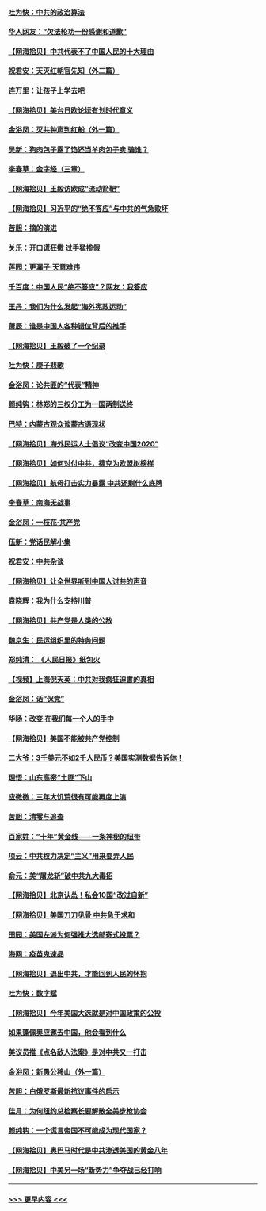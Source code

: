 #### [吐为快：中共的政治算法](../pages/nsc993/n12390506.md?t=09100302) 
#### [华人网友：“欠法轮功一份感谢和道歉”](../pages/nsc993/n12390098.md?t=09100302) 
#### [【网海拾贝】中共代表不了中国人民的十大理由](../pages/nsc993/n12388155.md?t=09100302) 
#### [祝君安：天灭红朝官先知（外二篇）](../pages/nsc993/n12387957.md?t=09100302) 
#### [连万里：让孩子上学去吧](../pages/nsc993/n12385309.md?t=09100302) 
#### [【网海拾贝】美台日欧论坛有划时代意义](../pages/nsc993/n12385232.md?t=09100302) 
#### [金浴凤：灭共钟声到红船（外一篇）](../pages/nsc993/n12385154.md?t=09100302) 
#### [吴新：狗肉包子露了馅还当羊肉包子卖 骗谁？](../pages/nsc993/n12385133.md?t=09100302) 
#### [李春草：金字经（三章）](../pages/nsc993/n12383691.md?t=09100302) 
#### [【网海拾贝】王毅访欧成“流动箭靶”](../pages/nsc993/n12383338.md?t=09100302) 
#### [【网海拾贝】习近平的“绝不答应”与中共的气急败坏](../pages/nsc993/n12382819.md?t=09100302) 
#### [苦胆：摘的演进](../pages/nsc993/n12382619.md?t=09100302) 
#### [关乐：开口谎狂撒 过手猛掺假](../pages/nsc993/n12382604.md?t=09100302) 
#### [莲园：更漏子‧天意难违](../pages/nsc993/n12382598.md?t=09100302) 
#### [千百度：中国人民“绝不答应”？网友：我答应](../pages/nsc993/n12382024.md?t=09100302) 
#### [王丹：我们为什么发起“海外宪政运动”](../pages/nsc993/n12380286.md?t=09100302) 
#### [萧辰：谁是中国人各种错位背后的推手](../pages/nsc993/n12379800.md?t=09100302) 
#### [【网海拾贝】王毅破了一个纪录](../pages/nsc993/n12379251.md?t=09100302) 
#### [吐为快：庚子悲歌](../pages/nsc993/n12378821.md?t=09100302) 
#### [金浴凤：论共匪的“代表”精神](../pages/nsc993/n12377546.md?t=09100302) 
#### [颜纯钩：林郑的三权分工为一国两制送终](../pages/nsc993/n12377306.md?t=09100302) 
#### [巴特：内蒙古观众谈蒙古语现状](../pages/nsc993/n12376923.md?t=09100302) 
#### [【网海拾贝】海外民运人士倡议“改变中国2020”](../pages/nsc993/n12376682.md?t=09100302) 
#### [【网海拾贝】如何对付中共，捷克为欧盟树榜样](../pages/nsc993/n12374209.md?t=09100302) 
#### [【网海拾贝】航母打击实力暴露 中共还剩什么底牌](../pages/nsc993/n12371825.md?t=09100302) 
#### [李春草：南海无战事](../pages/nsc993/n12371159.md?t=09100302) 
#### [金浴凤：一枝花·共产党](../pages/nsc993/n12368757.md?t=09100302) 
#### [伍新：党话民解小集](../pages/nsc993/n12366907.md?t=09100302) 
#### [祝君安：中共杂谈](../pages/nsc993/n12366076.md?t=09100302) 
#### [【网海拾贝】让全世界听到中国人讨共的声音](../pages/nsc993/n12365569.md?t=09100302) 
#### [袁晓辉：我为什么支持川普](../pages/nsc993/n12362670.md?t=09100302) 
#### [【网海拾贝】共产党是人类的公敌](../pages/nsc993/n12363182.md?t=09100302) 
#### [魏京生：民运组织里的特务问题](../pages/nsc993/n12363010.md?t=09100302) 
#### [郑纯清： 《人民日报》纸包火](../pages/nsc993/n12362706.md?t=09100302) 
#### [【视频】上海倪天英：中共对我疯狂迫害的真相](../pages/nsc993/n12356341.md?t=09100302) 
#### [金浴凤：话“保党”](../pages/nsc993/n12361867.md?t=09100302) 
#### [华旸：改变 在我们每一个人的手中](../pages/nsc993/n12361774.md?t=09100302) 
#### [【网海拾贝】美国不能被共产党控制](../pages/nsc993/n12360271.md?t=09100302) 
#### [二大爷：3千美元不如2千人民币？美国实测数据告诉你！](../pages/nsc993/n12358563.md?t=09100302) 
#### [理悟：山东高密“土匪”下山](../pages/nsc993/n12358535.md?t=09100302) 
#### [应微微：三年大饥荒很有可能再度上演](../pages/nsc993/n12358523.md?t=09100302) 
#### [苦胆：清零与追查](../pages/nsc993/n12358501.md?t=09100302) 
#### [百家姓：“十年”黄金线——一条神秘的纽带](../pages/nsc993/n12358319.md?t=09100302) 
#### [项云：中共权力决定“主义”用来耍弄人民](../pages/nsc993/n12358172.md?t=09100302) 
#### [俞元：美“屠龙斩”破中共九大毒招](../pages/nsc993/n12357822.md?t=09100302) 
#### [【网海拾贝】北京认怂！私会10国“改过自新”](../pages/nsc993/n12357784.md?t=09100302) 
#### [【网海拾贝】美国刀刀见骨 中共急于求和](../pages/nsc993/n12355511.md?t=09100302) 
#### [田园：美国左派为何强推大选邮寄式投票？](../pages/nsc993/n12352963.md?t=09100302) 
#### [海网：疫苗鬼速品](../pages/nsc993/n12354438.md?t=09100302) 
#### [【网海拾贝】退出中共，才能回到人民的怀抱](../pages/nsc993/n12352634.md?t=09100302) 
#### [吐为快：数字赋](../pages/nsc993/n12352317.md?t=09100302) 
#### [【网海拾贝】今年美国大选就是对中国政策的公投](../pages/nsc993/n12350973.md?t=09100302) 
#### [如果蓬佩奥应邀去中国，他会看到什么](../pages/nsc993/n12350945.md?t=09100302) 
#### [美议员推《点名敌人法案》是对中共又一打击](../pages/nsc993/n12350765.md?t=09100302) 
#### [金浴凤：新愚公移山（外一篇）](../pages/nsc993/n12350253.md?t=09100302) 
#### [苦胆：白俄罗斯最新抗议事件的启示](../pages/nsc993/n12349989.md?t=09100302) 
#### [佳月：为何纽约总检察长要解散全美步枪协会](../pages/nsc993/n12349939.md?t=09100302) 
#### [颜纯钩：一个谎言帝国不可能成为现代国家？](../pages/nsc993/n12349898.md?t=09100302) 
#### [【网海拾贝】奥巴马时代是中共渗透美国的黄金八年](../pages/nsc993/n12349284.md?t=09100302) 
#### [【网海拾贝】中美另一场“新势力”争夺战已经打响](../pages/nsc993/n12346998.md?t=09100302) 

----
#### [ >>> 更早内容 <<< ](../indexes/nsc993-earlier.md)
